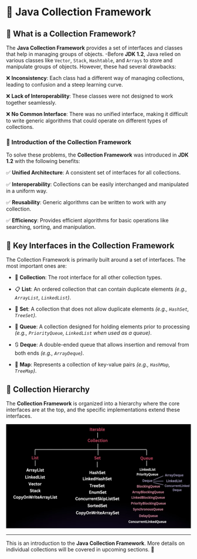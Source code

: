 # 🌟 Java Collection Framework

## 🎯 What is a Collection Framework?
The **Java Collection Framework** provides a set of interfaces and classes that help in managing groups of objects. 
-Before **JDK 1.2**, Java relied on various classes like `Vector`, `Stack`, `Hashtable`, and `Arrays` to store and manipulate groups of objects. However, these had several drawbacks:

❌ **Inconsistency**: Each class had a different way of managing collections, leading to confusion and a steep learning curve.

❌ **Lack of Interoperability**: These classes were not designed to work together seamlessly.

❌ **No Common Interface**: There was no unified interface, making it difficult to write generic algorithms that could operate on different types of collections.

### 🚀 Introduction of the Collection Framework
To solve these problems, the **Collection Framework** was introduced in **JDK 1.2** with the following benefits:

✅ **Unified Architecture**: A consistent set of interfaces for all collections.

✅ **Interoperability**: Collections can be easily interchanged and manipulated in a uniform way.

✅ **Reusability**: Generic algorithms can be written to work with any collection.

✅ **Efficiency**: Provides efficient algorithms for basic operations like searching, sorting, and manipulation.

## 🔑 Key Interfaces in the Collection Framework
The Collection Framework is primarily built around a set of interfaces. The most important ones are:

- 📌 **Collection**: The root interface for all other collection types.

- 📋 **List**: An ordered collection that can contain duplicate elements *(e.g., `ArrayList`, `LinkedList`)*.

- 🔳 **Set**: A collection that does not allow duplicate elements *(e.g., `HashSet`, `TreeSet`)*.
- 🔄 **Queue**: A collection designed for holding elements prior to processing *(e.g., `PriorityQueue`, `LinkedList` when used as a queue)*.

- 🔃 **Deque**: A double-ended queue that allows insertion and removal from both ends *(e.g., `ArrayDeque`)*.

- 🔑 **Map**: Represents a collection of key-value pairs *(e.g., `HashMap`, `TreeMap`)*.

## 📂 Collection Hierarchy
The **Collection Framework** is organized into a hierarchy where the core interfaces are at the top, and the specific implementations extend these interfaces.

![Collection Framework Hierarchy](./theory/img/collections_hierarchy.png)

---

This is an introduction to the **Java Collection Framework**. More details on individual collections will be covered in upcoming sections. 🚀
